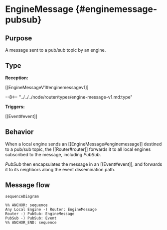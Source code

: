 <div class="message" markdown>


# EngineMessage {#enginemessage-pubsub}

## Purpose

<!-- --8<-- [start:purpose] -->
A message sent to a pub/sub topic by an engine.
<!-- --8<-- [end:purpose] -->

## Type

<!-- --8<-- [start:type] -->
**Reception:**

[[EngineMessageV1#enginemessagev1]]

--8<-- "../../../node/router/types/engine-message-v1.md:type"

**Triggers:**

[[Event#event]]
<!-- --8<-- [end:type] -->


## Behavior

<!-- --8<-- [start:behavior] -->
When a local engine sends an [[EngineMessage#enginemessage]] destined to a pub/sub topic,
the [[Router#router]] forwards it to all local engines subscribed to the message, including *PubSub*.

*PubSub* then encapsulates the message in an [[Event#event]],
and forwards it to its neighbors along the event dissemination path.
<!-- --8<-- [end:behavior] -->

## Message flow

<!-- --8<-- [start:messages] -->
```mermaid
sequenceDiagram

%% ANCHOR: sequence
Any Local Engine -) Router: EngineMessage
Router -) PubSub: EngineMessage
PubSub -) PubSub: Event
%% ANCHOR_END: sequence
```
<!-- --8<-- [end:messages] -->

</div>
